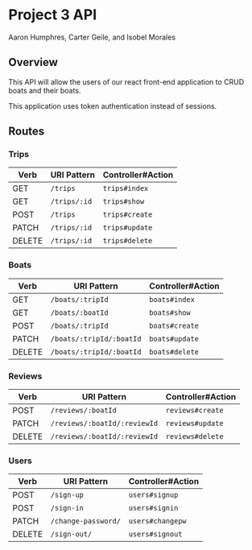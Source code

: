 # Project 3 API

Aaron Humphres, Carter Geile, and Isobel Morales

## Overview 

This API will allow the users of our react front-end application to CRUD boats and their boats. 

This application uses token authentication instead of sessions. 

## Routes

### Trips

| Verb   | URI Pattern   | Controller#Action |
|--------|---------------|-------------------|
| GET    | `/trips`      | `trips#index`     |
| GET    | `/trips/:id`  | `trips#show`      |
| POST   | `/trips`      | `trips#create`    |
| PATCH  | `/trips/:id`  | `trips#update`    |
| DELETE | `/trips/:id`  | `trips#delete`    |

### Boats

| Verb   | URI Pattern                | Controller#Action |
|--------|----------------------------|-------------------|
| GET    | `/boats/:tripId`           | `boats#index`     |
| GET    | `/boats/:boatId`           | `boats#show`      |
| POST   | `/boats/:tripId`           | `boats#create`    |
| PATCH  | `/boats/:tripId/:boatId`   | `boats#update`    |
| DELETE | `/boats/:tripId/:boatId`   | `boats#delete`    |

### Reviews

| Verb   | URI Pattern                   | Controller#Action |
|--------|-------------------------------|-------------------|
| POST   | `/reviews/:boatId`            | `reviews#create`  |
| PATCH  | `/reviews/:boatId/:reviewId`  | `reviews#update`  |
| DELETE | `/reviews/:boatId/:reviewId`  | `reviews#delete`  |

### Users

| Verb   | URI Pattern            | Controller#Action |
|--------|------------------------|-------------------|
| POST   | `/sign-up`             | `users#signup`    |
| POST   | `/sign-in`             | `users#signin`    |
| PATCH  | `/change-password/`    | `users#changepw`  |
| DELETE | `/sign-out/`           | `users#signout`   |